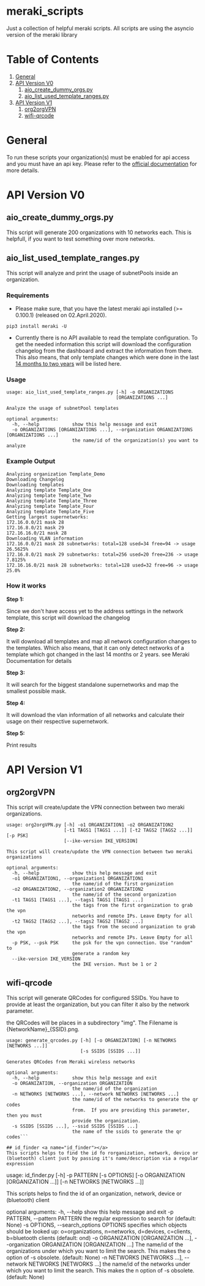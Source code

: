 # meraki_scripts
Just a collection of helpful meraki scripts.
All scripts are using the asyncio version of the meraki library

# Table of Contents
1. [General](#api_key)
2. [API Version V0](#v0)
    1. [aio_create_dummy_orgs.py](#aio_create_dummy_orgs.py)
    2. [aio_list_used_template_ranges.py](#aio_list_used_template_ranges.py)
3. [API Version V1](#v1)
    1. [org2orgVPN](#org2orgVPN)
    1. [wifi-qrcode](#wifi-qrcode)
	
# General <a name="api_key"></a>
To run these scripts your organization(s) must be enabled for api access and you must have an api key.
Please refer to the [official documentation](https://developer.cisco.com/meraki/api-v1/#!authorization/authorization) for more details.

# API Version V0 <a name="v0"></a>

## aio_create_dummy_orgs.py <a name="aio_create_dummy_orgs.py"></a>
This script will generate 200 organizations with 10 networks each. This is helpfull, if you want to test something over more networks.

## aio_list_used_template_ranges.py <a name="aio_list_used_template_ranges.py"></a>

This script will analyze and print the usage of subnetPools inside an organization.


### Requirements

-  Please make sure, that you have the latest meraki api installed (>= 0.100.1) (released on 02.April.2020).

  ```pip3 install meraki -U```

-  Currently there is no API available to read the template configuration. 
  To get the needed information this script will download the configuration changelog from the dashboard 
  and extract the information from there. This also means, that only template changes which were done in the last [14 months to two years](https://documentation.meraki.com/zGeneral_Administration/Organizations_and_Networks/Organization_Menu/Organization_Change_Log#Overview) will be listed here.

### Usage

```
usage: aio_list_used_template_ranges.py [-h] -o ORGANIZATIONS
                                        [ORGANIZATIONS ...]

Analyze the usage of subnetPool templates

optional arguments:
  -h, --help            show this help message and exit
  -o ORGANIZATIONS [ORGANIZATIONS ...], --organization ORGANIZATIONS [ORGANIZATIONS ...]
                        the name/id of the organization(s) you want to analyze

```


### Example Output

```
Analyzing organization Template_Demo
Downloading Changelog
Downloading templates
Analyzing template Template_One
Analyzing template Template_Two
Analyzing template Template_Three
Analyzing template Template_Four
Analyzing template Template_Five
Getting largest supernetworks:
172.16.0.0/21 mask 28
172.16.8.0/21 mask 29
172.16.16.0/21 mask 28
Downloading VLAN information
172.16.0.0/21 mask 28 subnetworks: total=128 used=34 free=94 -> usage 26.5625%
172.16.8.0/21 mask 29 subnetworks: total=256 used=20 free=236 -> usage 7.8125%
172.16.16.0/21 mask 28 subnetworks: total=128 used=32 free=96 -> usage 25.0%
```


### How it works

**Step 1:**

Since we don't have access yet to the address settings in the network template, this script will download the changelog


**Step 2:**

It will download all templates and map all network configuration changes to the templates.
Which also means, that it can only detect networks of a template which got changed in the last 14 months or 2 years. see Meraki Documentation for details 


**Step 3:**

It will search for the biggest standalone supernetworks and map the smallest possible mask.


**Step 4:**

It will download the vlan information of all networks and calculate their usage on their respective supernetwork.


**Step 5:**

Print results

# API Version V1 <a name="v1"></a>

## org2orgVPN <a name="org2orgVPN"></a>
This script will create/update the VPN connection between two meraki
organizations.

```
usage: org2orgVPN.py [-h] -o1 ORGANIZATION1 -o2 ORGANIZATION2
                     [-t1 TAGS1 [TAGS1 ...]] [-t2 TAGS2 [TAGS2 ...]] [-p PSK]
                     [--ike-version IKE_VERSION]

This script will create/update the VPN connection between two meraki
organizations

optional arguments:
  -h, --help            show this help message and exit
  -o1 ORGANIZATION1, --organization1 ORGANIZATION1
                        the name/id of the first organization
  -o2 ORGANIZATION2, --organization2 ORGANIZATION2
                        the name/id of the second organization
  -t1 TAGS1 [TAGS1 ...], --tags1 TAGS1 [TAGS1 ...]
                        the tags from the first organization to grab the vpn
                        networks and remote IPs. Leave Empty for all
  -t2 TAGS2 [TAGS2 ...], --tags2 TAGS2 [TAGS2 ...]
                        the tags from the second organization to grab the vpn
                        networks and remote IPs. Leave Empty for all
  -p PSK, --psk PSK     the psk for the vpn connection. Use "random" to
                        generate a random key
  --ike-version IKE_VERSION
                        the IKE version. Must be 1 or 2
```


## wifi-qrcode <a name="wifi-qrcode"></a>
This script will generate QRCodes for configured SSIDs. 
You have to provide at least the organization, but you can filter it also by the network parameter. 

the QRCodes will be places in a subdirectory "img". The Filename is {NetworkName}_{SSID}.png.

```
usage: generate_qrcodes.py [-h] [-o ORGANIZATION] [-n NETWORKS [NETWORKS ...]]
                           [-s SSIDS [SSIDS ...]]

Generates QRCodes from Meraki wireless networks

optional arguments:
  -h, --help            show this help message and exit
  -o ORGANIZATION, --organization ORGANIZATION
                        the name/id of the organization
  -n NETWORKS [NETWORKS ...], --network NETWORKS [NETWORKS ...]
                        the name/id of the networks to generate the qr codes
                        from.  If you are providing this parameter, then you must 
                        provide the organization.
  -s SSIDS [SSIDS ...], --ssid SSIDS [SSIDS ...]
                        the name of the ssids to generate the qr codes```

## id_finder <a name="id_finder"></a>
This scripts helps to find the id fo rorganization, network, device or (bluetooth) client just by passing it's name/description via a regular expression

```
usage: id_finder.py [-h] -p PATTERN [-s OPTIONS]
                    [-o ORGANIZATION [ORGANIZATION ...]]
                    [-n NETWORKS [NETWORKS ...]]

This scripts helps to find the id of an organization, network, device or
(bluetooth) client

optional arguments:
  -h, --help            show this help message and exit
  -p PATTERN, --pattern PATTERN
                        the regular expression to search for (default: None)
  -s OPTIONS, --search_options OPTIONS
                        specifies which objects should be looked up:
                        o=organizations, n=networks, d=devices, c=clients,
                        b=bluetooth clients (default: ond)
  -o ORGANIZATION [ORGANIZATION ...], --organization ORGANIZATION [ORGANIZATION ...]
                        The name/id of the organizations under which you want
                        to limit the search. This makes the o option of -s
                        obsolete. (default: None)
  -n NETWORKS [NETWORKS ...], --network NETWORKS [NETWORKS ...]
                        the name/id of the networks under which you want to
                        limit the search. This makes the n option of -s
                        obsolete. (default: None)                      
```